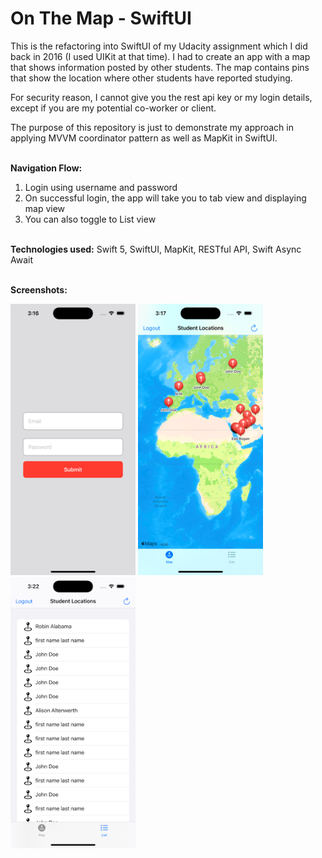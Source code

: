 # On The Map - SwiftUI #

This is the refactoring into SwiftUI of my Udacity assignment which I did back in 2016 (I used UIKit at that time). I had to create an app with a map that shows information posted by other students. The map contains pins that show the location where other students have reported studying. 

For security reason, I cannot give you the rest api key or my login details, except if you are my potential co-worker or client. 

The purpose of this repository is just to demonstrate my approach in applying MVVM coordinator pattern as well as MapKit in SwiftUI.
<br><br>

**Navigation Flow:** 
1. Login using username and password
2. On successful login, the app will take you to tab view and displaying map view
3. You can also toggle to List view
<br><br>

**Technologies used:** Swift 5, SwiftUI, MapKit, RESTful API, Swift Async Await
<br><br>

**Screenshots:**

<img src="Images/loginView.png" alt="LoginView" width="200"> <img src="Images/mapView.png" alt="MapView" width="200"> <img src="Images/listView.png" alt="ListView" width="200">



